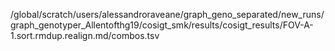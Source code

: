 /global/scratch/users/alessandroraveane/graph_geno_separated/new_runs/graph_genotyper_Allentofthg19/cosigt_smk/results/cosigt_results/FOV-A-1.sort.rmdup.realign.md/combos.tsv